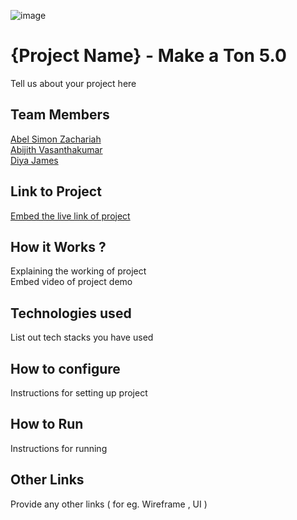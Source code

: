 ![image](https://user-images.githubusercontent.com/92361680/197824476-464d420d-26a6-4df5-aef3-99214fac1388.png)


# {Project Name} - Make a Ton 5.0
Tell us about your project here

## Team Members
[Abel Simon Zachariah](abelzach)   
[Abijith Vasanthakumar](Abjcodes)   
[Diya James](Diya-James)   

## Link to Project
[Embed the live link of project](live_link)

## How it Works ?
Explaining the working of project  
Embed video of project demo

## Technologies used
List out tech stacks you have used

## How to configure
Instructions for setting up project

## How to Run
Instructions for running

## Other Links
Provide any other links ( for eg. Wireframe , UI )
